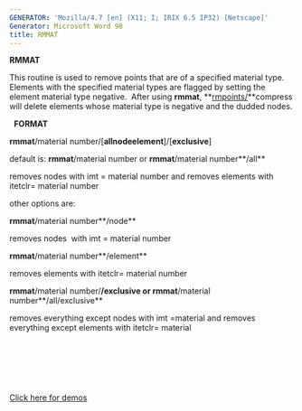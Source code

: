 ```yaml
---
GENERATOR: 'Mozilla/4.7 [en] (X11; I; IRIX 6.5 IP32) [Netscape]'
Generator: Microsoft Word 98
title: RMMAT
---
```


 **RMMAT**

  This routine is used to remove points that are of a specified
  material type.  Elements with the specified material types are
  flagged by setting the element material type negative.  After using
  **rmmat**, **[rmpoints/](RMPOINT.md)**compress will delete
  elements whose material type is negative and the dudded nodes.

   **FORMAT**

  **rmmat**/material
  number/[**allnodeelement**]/[**exclusive**]

  default is: **rmmat**/material number or **rmmat**/material
  number**/all**

  removes nodes with imt = material number and removes elements with
  itetclr= material number
 
  other options are:
 
  **rmmat**/material number**/node**

  removes nodes  with imt = material number
 
  **rmmat**/material number**/element**

  removes elements with itetclr= material number
 
  **rmmat**/material number/**/exclusive or rmmat**/material
  number**/all/exclusive**

  removes everything except nodes with imt =material and removes
  everything except elements with itetclr= material

   

   

   

 [Click here for demos](demos/rmmat/test/md/main_rmmat.md)

 
